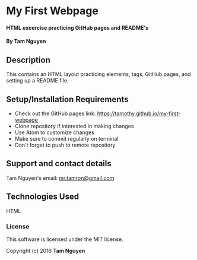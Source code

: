 # My First Webpage

#### HTML excercise practicing GitHub pages and README's

#### By Tam Nguyen

## Description

This contains an HTML layout practicing elements, tags, GitHub pages, and setting up a README file.

## Setup/Installation Requirements

* Check out the GitHub pages link: https://tamothy.github.io/my-first-webpage
* Clone repository if interested in making changes
* Use Atom to customize changes
* Make sure to commit regularly on terminal
* Don't forget to push to remote repository

## Support and contact details

Tam Nguyen's email: mr.tamron@gmail.com

## Technologies Used

HTML

### License

This software is licensed under the MIT license.

Copyright (c) 2016 **Tam Nguyen**

